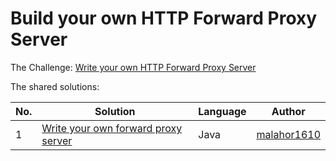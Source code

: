 # Build your own HTTP Forward Proxy Server

The Challenge: [Write your own HTTP Forward Proxy Server](https://codingchallenges.fyi/challenges/challenge-forward-proxy)

The shared solutions:

| No. | Solution | Language | Author |
|-----|----------|----------|--------|
| 1 | [Write your own forward proxy server](https://github.com/malahor1610/ForProx) | Java | [malahor1610](https://github.com/malahor1610) |
